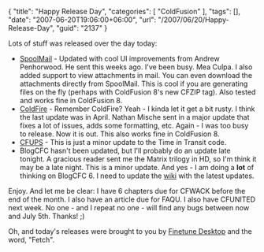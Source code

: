 {
	"title": "Happy Release Day",
	"categories": [
		"ColdFusion"
	],
	"tags": [],
	"date": "2007-06-20T19:06:00+06:00",
	"url": "/2007/06/20/Happy-Release-Day",
	"guid": "2137"
}

Lots of stuff was released over the day today:

<ul>
<li><a href="http://spoolmail.riaforge.org/">SpoolMail</a> - Updated with cool UI improvements from Andrew Penhorwood. He sent this weeks ago. I've been busy. Mea Culpa. I also added support to view attachments in mail. You can even download the attachments directly from SpoolMail. This is cool if you are generating files on the fly (perhaps with ColdFusion 8's new CFZIP tag). Also tested and works fine in ColdFusion 8.

<li><a href="http://coldfire.riaforge.org/">ColdFire</a> - Remember ColdFire? Yeah - I kinda let it get a bit rusty. I think the last update was in April. Nathan Mische sent in a major update that fixes a lot of issues, adds some formatting, etc. Again - I was too busy to release. Now it is out. This also works fine in ColdFusion 8. 

<li><a href="http://cfups.riaforge.org/">CFUPS</a> - This is just a minor update to the Time in Transit code. 

<li>BlogCFC hasn't been updated, but I'll probably do an update late tonight. A gracious reader sent me the Matrix trilogy in HD, so I'm think it may be a late night. This is a minor update. And yes - I am doing a <b>lot</b> of thinking on BlogCFC 6. I need to update the <a href="http://blogcfc.riaforge.org/wiki/">wiki</a> with the latest updates.

</ul>

Enjoy. And let me be clear: I have 6 chapters due for CFWACK before the end of the month. I also have an article due for FAQU. I also have CFUNITED next week. No one - and I repeat no one - will find any bugs between now and July 5th. Thanks! ;)

Oh, and today's releases were brought to you by <a href="http://www.finetune.com/desktop/">Finetune Desktop</a> and the word, "Fetch".